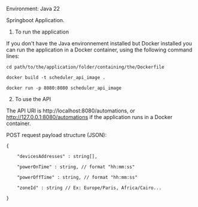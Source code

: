 Environment: Java 22

Springboot Application.


1. To run the application

If you don't have the Java environnement installed but Docker installed you can run the application in a Docker container, using the following command lines:

    cd path/to/the/application/folder/containing/the/Dockerfile

    docker build -t scheduler_api_image .

    docker run -p 8080:8080 scheduler_api_image


2. To use the API

The API URI is http://localhost:8080/automations, or http://127.0.0.1:8080/automations if the application runs in a Docker container.

POST request payload structure (JSON):

    {
    
        "devicesAddresses" : string[],
    
        "powerOnTime" : string, // format "hh:mm:ss" 
        
        "powerOffTime" : string, // format "hh:mm:ss"
        
        "zoneId" : string // Ex: Europe/Paris, Africa/Cairo...
    
    }
